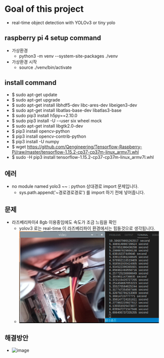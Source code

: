 # Goal of this project

- real-time object detection with YOLOv3 or tiny yolo

## raspberry pi 4 setup command

- 가상환경
  - python3 -m venv --system-site-packages ./venv
- 가상환경 시작
  - source ./venv/bin/activate

## install command

- $ sudo apt-get update
- $ sudo apt-get upgrade
- $ sudo apt-get install libhdf5-dev libc-ares-dev libeigen3-dev
- $ sudo apt-get install libatlas-base-dev libatlas3-base
- $ sudo pip3 install h5py==2.10.0
- $ sudo pip3 install -U --user six wheel mock
- $ sudo apt-get install libgtk2.0-dev
- $ pip3 install opencv-python
- $ pip3 install opencv-contrib-python
- $ pip3 install -U numpy
- $ wget https://github.com/Qengineering/Tensorflow-Raspberry-Pi/raw/master/tensorflow-1.15.2-cp37-cp37m-linux_armv7l.whl
- $ sudo -H pip3 install tensorflow-1.15.2-cp37-cp37m-linux_armv7l.whl


## 에러

- no module named yolo3 ~~ : python 상대경로 import 문제입니다.
  - sys.path.append('~경로경로경로') 를 import 하기 전에 넣어줍니다.

## 문제

- 라즈베리파이4 8gb 이용중임에도 속도가 조금 느림을 확인
  - yolov3 로는 real-time 이 라즈베리파이 환경에서는 힘들것으로 생각됩니다.
  - <img src="./img/time.png">

## 해결방안

- ![image](https://user-images.githubusercontent.com/54092915/120416853-cacfe680-c398-11eb-8cac-5147e8bb2884.png)

